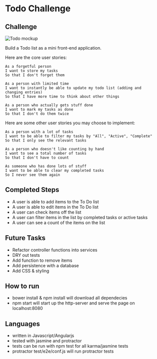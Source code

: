 # Todo Challenge


## Challenge

![Todo mockup](https://makersacademy.mybalsamiq.com/mockups/2914603.png?key=afabb09aef2901a2732515ae4349c1ec0458294b)

Build a Todo list as a mini front-end application.

Here are the core user stories:

```
As a forgetful person
I want to store my tasks
So that I don't forget them

As a person with limited time
I want to instantly be able to update my todo list (adding and changing entries)
So that I have more time to think about other things

As a person who actually gets stuff done
I want to mark my tasks as done
So that I don't do them twice
```

Here are some other user stories you may choose to implement:

```
As a person with a lot of tasks
I want to be able to filter my tasks by "All", "Active", "Complete"
So that I only see the relevant tasks

As a person who doesn't like counting by hand
I want to see a total number of tasks
So that I don't have to count

As someone who has done lots of stuff
I want to be able to clear my completed tasks
So I never see them again
```

## Completed Steps

* A user is able to add items to the To Do list
* A user is able to edit items in the To Do list
* A user can check items off the list
* A user can filter items in the list by completed tasks or active tasks
* A user can see a count of the items on the list

## Future Tasks

* Refactor controller functions into services
* DRY out tests
* Add function to remove items
* Add persistence with a database
* Add CSS & styling

## How to run

* bower install & npm install will download all dependecies
* npm start will start up the http-server and serve the page on localhost:8080

## Languages

* written in Javascript/Angularjs
* tested with jasmine and protractor
* tests can be run with npm test for all karma/jasmine tests
* protractor test/e2e/conf.js will run protractor tests
